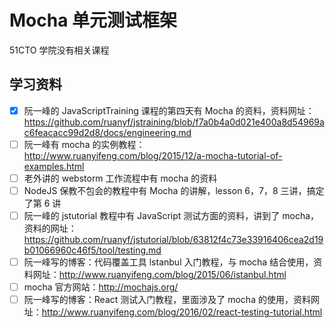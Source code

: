 # Mocha 单元测试框架

51CTO 学院没有相关课程

## 学习资料

- [x] 阮一峰的 JavaScriptTraining 课程的第四天有 Mocha 的资料，资料网址：https://github.com/ruanyf/jstraining/blob/f7a0b4a0d021e400a8d54969ac6feacacc99d2d8/docs/engineering.md
- [ ] 阮一峰有 mocha 的实例教程：http://www.ruanyifeng.com/blog/2015/12/a-mocha-tutorial-of-examples.html
- [ ] 老外讲的 webstorm 工作流程中有 mocha 的资料  
- [ ] NodeJS 保教不包会的教程中有 Mocha 的讲解，lesson 6，7，8 三讲，搞定了第 6 讲  
- [ ] 阮一峰的 jstutorial 教程中有 JavaScript 测试方面的资料，讲到了 mocha，资料的网址：https://github.com/ruanyf/jstutorial/blob/63812f4c73e33916406cea2d19b01066960c46f5/tool/testing.md
- [ ] 阮一峰写的博客：代码覆盖工具 lstanbul 入门教程，与 mocha 结合使用，资料网址：http://www.ruanyifeng.com/blog/2015/06/istanbul.html
- [ ] mocha 官方网站：http://mochajs.org/
- [ ] 阮一峰写的博客：React 测试入门教程，里面涉及了 mocha 的使用，资料网址：http://www.ruanyifeng.com/blog/2016/02/react-testing-tutorial.html
